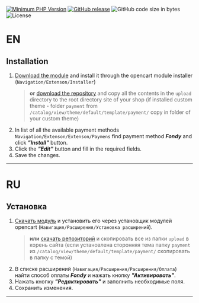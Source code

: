 [![Minimum PHP Version](https://img.shields.io/badge/php-%3E%3D%205.4-8892BF.svg)](https://php.net/)
[![GitHub release](https://img.shields.io/github/v/release/cloudipsp/opencart-v3)](https://github.com/cloudipsp/opencart-v3/releases/latest)
![GitHub code size in bytes](https://img.shields.io/github/languages/code-size/cloudipsp/opencart-v3)
![License](https://img.shields.io/badge/license-MIT-green)
# EN

Installation
-------------
1. [Download the module](https://github.com/cloudipsp/opencart-v3/releases/latest/download/fondy.ocmod.zip "Download")  and install it through the opencart module installer (``Navigation/Extenson/Installer``)
    > **or** [download the repository](https://github.com/cloudipsp/opencart-v3/archive/main.zip) and copy all the contents in the `upload` directory to the root directory site of your shop (if installed custom theme - folder  `payment` from ```/catalog/view/theme/default/template/payment/``` copy in folder of your custom theme)
2. In list of all the available payment methods ``Navigation/Extenson/Extenson/Paymens`` find payment method ***Fondy*** and click ***"Install"*** button.
3. Click the ***"Edit"*** button and fill in the required fields.
4. Save the changes.
-------------

# RU

Установка
-------------
1. [Скачать модуль](https://github.com/cloudipsp/opencart-v3/releases/latest/download/fondy.ocmod.zip "Скачать")  и установить его через установщик модулей opencart (``Навигация/Расширения/Установка расширений``).
   >**или** [скачать репозиторий](https://github.com/cloudipsp/opencart-v3/archive/main.zip) и скопировать все из папки `upload` в корень сайта (если установлена сторонняя тема папку `payment` из ```/catalog/view/theme/default/template/payment/``` скопировать в папку с темой)
2. В списке расширений (``Навигация/Расширения/Расширения/Оплата``) найти способ оплаты ***Fondy*** и нажать кнопку ***"Активировать"***.
3. Нажать кнопку ***"Редактировать"*** и заполнить необходимые поля.
4. Сохранить изменения.

-------------